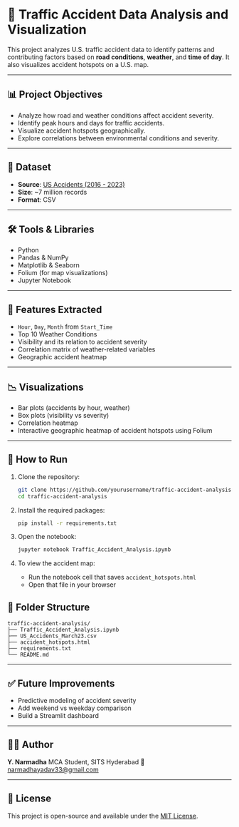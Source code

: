 # 🚗 Traffic Accident Data Analysis and Visualization

This project analyzes U.S. traffic accident data to identify patterns and contributing factors based on **road conditions**, **weather**, and **time of day**. It also visualizes accident hotspots on a U.S. map.

---

## 📊 Project Objectives

- Analyze how road and weather conditions affect accident severity.
- Identify peak hours and days for traffic accidents.
- Visualize accident hotspots geographically.
- Explore correlations between environmental conditions and severity.

---

## 📁 Dataset

- **Source**: [US Accidents (2016 - 2023)](https://www.kaggle.com/datasets/sobhanmoosavi/us-accidents)  
- **Size**: ~7 million records  
- **Format**: CSV

---

## 🛠️ Tools & Libraries

- Python
- Pandas & NumPy
- Matplotlib & Seaborn
- Folium (for map visualizations)
- Jupyter Notebook

---

## 📌 Features Extracted

- `Hour`, `Day`, `Month` from `Start_Time`
- Top 10 Weather Conditions
- Visibility and its relation to accident severity
- Correlation matrix of weather-related variables
- Geographic accident heatmap

---

## 📉 Visualizations

- Bar plots (accidents by hour, weather)
- Box plots (visibility vs severity)
- Correlation heatmap
- Interactive geographic heatmap of accident hotspots using Folium

---

## 🚀 How to Run

1. Clone the repository:
   ```bash
   git clone https://github.com/yourusername/traffic-accident-analysis.git
   cd traffic-accident-analysis


2. Install the required packages:

   ```bash
   pip install -r requirements.txt
   ```

3. Open the notebook:

   ```bash
   jupyter notebook Traffic_Accident_Analysis.ipynb
   ```

4. To view the accident map:

   * Run the notebook cell that saves `accident_hotspots.html`
   * Open that file in your browser


## 📌 Folder Structure
```
traffic-accident-analysis/
├── Traffic_Accident_Analysis.ipynb
├── US_Accidents_March23.csv
├── accident_hotspots.html
├── requirements.txt
└── README.md
```

---

## ✅ Future Improvements

* Predictive modeling of accident severity
* Add weekend vs weekday comparison
* Build a Streamlit dashboard

---

## 🧑‍💻 Author

**Y. Narmadha**
MCA Student, SITS Hyderabad
📧 [narmadhayadav33@gmail.com](mailto:narmadhayadav33@gmail.com)

---

## 📜 License

This project is open-source and available under the [MIT License](LICENSE).

```
